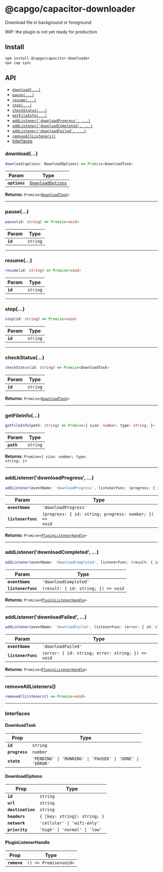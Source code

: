 # @capgo/capacitor-downloader

Download file in background or foreground

WIP: the plugin is not yet ready for production

## Install

```bash
npm install @capgo/capacitor-downloader
npx cap sync
```

## API

<docgen-index>

* [`download(...)`](#download)
* [`pause(...)`](#pause)
* [`resume(...)`](#resume)
* [`stop(...)`](#stop)
* [`checkStatus(...)`](#checkstatus)
* [`getFileInfo(...)`](#getfileinfo)
* [`addListener('downloadProgress', ...)`](#addlistenerdownloadprogress-)
* [`addListener('downloadCompleted', ...)`](#addlistenerdownloadcompleted-)
* [`addListener('downloadFailed', ...)`](#addlistenerdownloadfailed-)
* [`removeAllListeners()`](#removealllisteners)
* [Interfaces](#interfaces)

</docgen-index>

<docgen-api>
<!--Update the source file JSDoc comments and rerun docgen to update the docs below-->

### download(...)

```typescript
download(options: DownloadOptions) => Promise<DownloadTask>
```

| Param         | Type                                                        |
| ------------- | ----------------------------------------------------------- |
| **`options`** | <code><a href="#downloadoptions">DownloadOptions</a></code> |

**Returns:** <code>Promise&lt;<a href="#downloadtask">DownloadTask</a>&gt;</code>

--------------------


### pause(...)

```typescript
pause(id: string) => Promise<void>
```

| Param    | Type                |
| -------- | ------------------- |
| **`id`** | <code>string</code> |

--------------------


### resume(...)

```typescript
resume(id: string) => Promise<void>
```

| Param    | Type                |
| -------- | ------------------- |
| **`id`** | <code>string</code> |

--------------------


### stop(...)

```typescript
stop(id: string) => Promise<void>
```

| Param    | Type                |
| -------- | ------------------- |
| **`id`** | <code>string</code> |

--------------------


### checkStatus(...)

```typescript
checkStatus(id: string) => Promise<DownloadTask>
```

| Param    | Type                |
| -------- | ------------------- |
| **`id`** | <code>string</code> |

**Returns:** <code>Promise&lt;<a href="#downloadtask">DownloadTask</a>&gt;</code>

--------------------


### getFileInfo(...)

```typescript
getFileInfo(path: string) => Promise<{ size: number; type: string; }>
```

| Param      | Type                |
| ---------- | ------------------- |
| **`path`** | <code>string</code> |

**Returns:** <code>Promise&lt;{ size: number; type: string; }&gt;</code>

--------------------


### addListener('downloadProgress', ...)

```typescript
addListener(eventName: 'downloadProgress', listenerFunc: (progress: { id: string; progress: number; }) => void) => Promise<PluginListenerHandle>
```

| Param              | Type                                                                  |
| ------------------ | --------------------------------------------------------------------- |
| **`eventName`**    | <code>'downloadProgress'</code>                                       |
| **`listenerFunc`** | <code>(progress: { id: string; progress: number; }) =&gt; void</code> |

**Returns:** <code>Promise&lt;<a href="#pluginlistenerhandle">PluginListenerHandle</a>&gt;</code>

--------------------


### addListener('downloadCompleted', ...)

```typescript
addListener(eventName: 'downloadCompleted', listenerFunc: (result: { id: string; }) => void) => Promise<PluginListenerHandle>
```

| Param              | Type                                              |
| ------------------ | ------------------------------------------------- |
| **`eventName`**    | <code>'downloadCompleted'</code>                  |
| **`listenerFunc`** | <code>(result: { id: string; }) =&gt; void</code> |

**Returns:** <code>Promise&lt;<a href="#pluginlistenerhandle">PluginListenerHandle</a>&gt;</code>

--------------------


### addListener('downloadFailed', ...)

```typescript
addListener(eventName: 'downloadFailed', listenerFunc: (error: { id: string; error: string; }) => void) => Promise<PluginListenerHandle>
```

| Param              | Type                                                            |
| ------------------ | --------------------------------------------------------------- |
| **`eventName`**    | <code>'downloadFailed'</code>                                   |
| **`listenerFunc`** | <code>(error: { id: string; error: string; }) =&gt; void</code> |

**Returns:** <code>Promise&lt;<a href="#pluginlistenerhandle">PluginListenerHandle</a>&gt;</code>

--------------------


### removeAllListeners()

```typescript
removeAllListeners() => Promise<void>
```

--------------------


### Interfaces


#### DownloadTask

| Prop           | Type                                                                 |
| -------------- | -------------------------------------------------------------------- |
| **`id`**       | <code>string</code>                                                  |
| **`progress`** | <code>number</code>                                                  |
| **`state`**    | <code>'PENDING' \| 'RUNNING' \| 'PAUSED' \| 'DONE' \| 'ERROR'</code> |


#### DownloadOptions

| Prop              | Type                                     |
| ----------------- | ---------------------------------------- |
| **`id`**          | <code>string</code>                      |
| **`url`**         | <code>string</code>                      |
| **`destination`** | <code>string</code>                      |
| **`headers`**     | <code>{ [key: string]: string; }</code>  |
| **`network`**     | <code>'cellular' \| 'wifi-only'</code>   |
| **`priority`**    | <code>'high' \| 'normal' \| 'low'</code> |


#### PluginListenerHandle

| Prop         | Type                                      |
| ------------ | ----------------------------------------- |
| **`remove`** | <code>() =&gt; Promise&lt;void&gt;</code> |

</docgen-api>
